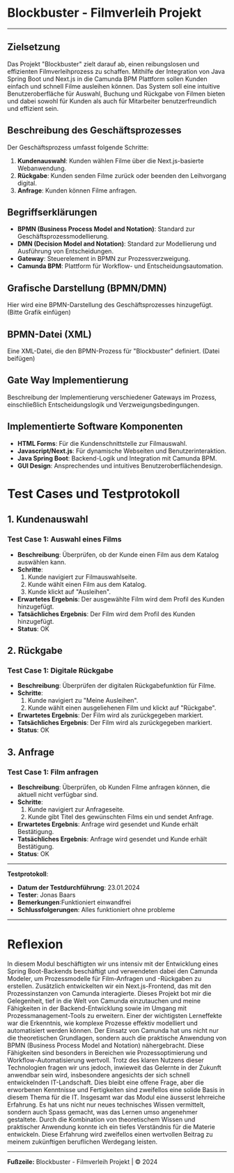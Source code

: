 # Blockbuster - Filmverleih Projekt

---

## Zielsetzung
Das Projekt "Blockbuster" zielt darauf ab, einen reibungslosen und effizienten Filmverleihprozess zu schaffen. Mithilfe der Integration von Java Spring Boot und Next.js in die Camunda BPM Plattform sollen Kunden einfach und schnell Filme ausleihen können. Das System soll eine intuitive Benutzeroberfläche für Auswahl, Buchung und Rückgabe von Filmen bieten und dabei sowohl für Kunden als auch für Mitarbeiter benutzerfreundlich und effizient sein.

## Beschreibung des Geschäftsprozesses
Der Geschäftsprozess umfasst folgende Schritte:
1. **Kundenauswahl**: Kunden wählen Filme über die Next.js-basierte Webanwendung.
2. **Rückgabe**: Kunden senden Filme zurück oder beenden den Leihvorgang digital.
3. **Anfrage**: Kunden können Filme anfragen.

## Begriffserklärungen
- **BPMN (Business Process Model and Notation)**: Standard zur Geschäftsprozessmodellierung.
- **DMN (Decision Model and Notation)**: Standard zur Modellierung und Ausführung von Entscheidungen.
- **Gateway**: Steuerelement in BPMN zur Prozessverzweigung.
- **Camunda BPM**: Plattform für Workflow- und Entscheidungsautomation.

## Grafische Darstellung (BPMN/DMN)
Hier wird eine BPMN-Darstellung des Geschäftsprozesses hinzugefügt. (Bitte Grafik einfügen)

## BPMN-Datei (XML)
Eine XML-Datei, die den BPMN-Prozess für "Blockbuster" definiert. (Datei beifügen)

## Gate Way Implementierung
Beschreibung der Implementierung verschiedener Gateways im Prozess, einschließlich Entscheidungslogik und Verzweigungsbedingungen.

## Implementierte Software Komponenten
- **HTML Forms**: Für die Kundenschnittstelle zur Filmauswahl.
- **Javascript/Next.js**: Für dynamische Webseiten und Benutzerinteraktion.
- **Java Spring Boot**: Backend-Logik und Integration mit Camunda BPM.
- **GUI Design**: Ansprechendes und intuitives Benutzeroberflächendesign.

# Test Cases und Testprotokoll

## 1. Kundenauswahl

### Test Case 1: Auswahl eines Films
- **Beschreibung**: Überprüfen, ob der Kunde einen Film aus dem Katalog auswählen kann.
- **Schritte**:
  1. Kunde navigiert zur Filmauswahlseite.
  2. Kunde wählt einen Film aus dem Katalog.
  3. Kunde klickt auf "Ausleihen".
- **Erwartetes Ergebnis**: Der ausgewählte Film wird dem Profil des Kunden hinzugefügt.
- **Tatsächliches Ergebnis**: Der Film wird dem Profil des Kunden hinzugefügt.
- **Status**: OK

## 2. Rückgabe

### Test Case 1: Digitale Rückgabe
- **Beschreibung**: Überprüfen der digitalen Rückgabefunktion für Filme.
- **Schritte**:
  1. Kunde navigiert zu "Meine Ausleihen".
  2. Kunde wählt einen ausgeliehenen Film und klickt auf "Rückgabe".
- **Erwartetes Ergebnis**: Der Film wird als zurückgegeben markiert.
- **Tatsächliches Ergebnis**: Der Film wird als zurückgegeben markiert.
- **Status**: OK

## 3. Anfrage

### Test Case 1: Film anfragen
- **Beschreibung**: Überprüfen, ob Kunden Filme anfragen können, die aktuell nicht verfügbar sind.
- **Schritte**:
  1. Kunde navigiert zur Anfrageseite.
  2. Kunde gibt Titel des gewünschten Films ein und sendet Anfrage.
- **Erwartetes Ergebnis**: Anfrage wird gesendet und Kunde erhält Bestätigung.
- **Tatsächliches Ergebnis**: Anfrage wird gesendet und Kunde erhält Bestätigung.
- **Status**: OK

---

**Testprotokoll**:

- **Datum der Testdurchführung**: 23.01.2024
- **Tester**: Jonas Baars
- **Bemerkungen**:Funktioniert einwandfrei
- **Schlussfolgerungen**: Alles funktioniert ohne probleme

---


# Reflexion

In diesem Modul beschäftigten wir uns intensiv mit der Entwicklung eines Spring Boot-Backends beschäftigt und verwendeten dabei den Camunda Modeler, um Prozessmodelle für Film-Anfragen und -Rückgaben zu erstellen. Zusätzlich entwickelten wir ein Next.js-Frontend, das mit den Prozessinstanzen von Camunda interagierte. Dieses Projekt bot mir die Gelegenheit, tief in die Welt von Camunda einzutauchen und meine Fähigkeiten in der Backend-Entwicklung sowie im Umgang mit Prozessmanagement-Tools zu erweitern. Einer der wichtigsten Lerneffekte war die Erkenntnis, wie komplexe Prozesse effektiv modelliert und automatisiert werden können. Der Einsatz von Camunda hat uns nicht nur die theoretischen Grundlagen, sondern auch die praktische Anwendung von BPMN (Business Process Model and Notation) nähergebracht. Diese Fähigkeiten sind besonders in Bereichen wie Prozessoptimierung und Workflow-Automatisierung wertvoll.
Trotz des klaren Nutzens dieser Technologien fragen wir uns jedoch, inwieweit das Gelernte in der Zukunft anwendbar sein wird, insbesondere angesichts der sich schnell entwickelnden IT-Landschaft. Dies bleibt eine offene Frage, aber die erworbenen Kenntnisse und Fertigkeiten sind zweifellos eine solide Basis in diesem Thema für die IT.
Insgesamt war das Modul eine äusserst lehrreiche Erfahrung. Es hat uns nicht nur neues technisches Wissen vermittelt, sondern auch Spass gemacht, was das Lernen umso angenehmer gestaltete. Durch die Kombination von theoretischem Wissen und praktischer Anwendung konnte ich ein tiefes Verständnis für die Materie entwickeln. Diese Erfahrung wird zweifellos einen wertvollen Beitrag zu meinem zukünftigen beruflichen Werdegang leisten.



---

**Fußzeile:** Blockbuster - Filmverleih Projekt | © 2024
